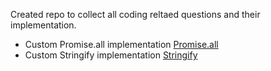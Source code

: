 Created repo to collect all coding reltaed questions and their implementation.

- Custom Promise.all implementation
  [Promise.all](https://github.com/rahulsharma2108/coding-questions/blob/master/index.js)
- Custom Stringify implementation
  [Stringify](https://github.com/rahulsharma2108/coding-questions/blob/master/stringify.js)
